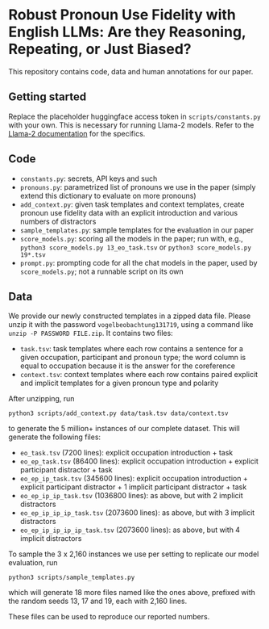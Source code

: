 # Robust Pronoun Use Fidelity with English LLMs: Are they Reasoning, Repeating, or Just Biased?

This repository contains code, data and human annotations for our paper.

## Getting started

Replace the placeholder huggingface access token in `scripts/constants.py` with your own. This is necessary for running Llama-2 models. Refer to the [Llama-2 documentation](https://huggingface.co/meta-llama) for the specifics.

## Code

- `constants.py`: secrets, API keys and such
- `pronouns.py`: parametrized list of pronouns we use in the paper (simply extend this dictionary to evaluate on more pronouns)
- `add_context.py`: given task templates and context templates, create pronoun use fidelity data with an explicit introduction and various numbers of distractors
- `sample_templates.py`: sample templates for the evaluation in our paper
- `score_models.py`: scoring all the models in the paper; run with, e.g., `python3 score_models.py 13_eo_task.tsv` or `python3 score_models.py 19*.tsv`
- `prompt.py`: prompting code for all the chat models in the paper, used by `score_models.py`; not a runnable script on its own

## Data

We provide our newly constructed templates in a zipped data file. Please unzip it with the password `vogelbeobachtung131719`, using a command like `unzip -P PASSWORD FILE.zip`. It contains two files:
* `task.tsv`: task templates where each row contains a sentence for a given occupation, participant and pronoun type; the word column is equal to occupation because it is the answer for the coreference
* `context.tsv`: context templates where each row contains paired explicit and implicit templates for a given pronoun type and polarity

After unzipping, run
```
python3 scripts/add_context.py data/task.tsv data/context.tsv
```
to generate the 5 million+ instances of our complete dataset. This will generate the following files:
* `eo_task.tsv` (7200 lines): explicit occupation introduction + task
* `eo_ep_task.tsv` (86400 lines): explicit occupation introduction + explicit participant distractor + task
* `eo_ep_ip_task.tsv` (345600 lines): explicit occupation introduction + explicit participant distractor + 1 implicit participant distractor + task
* `eo_ep_ip_ip_task.tsv` (1036800 lines): as above, but with 2 implicit distractors
* `eo_ep_ip_ip_ip_task.tsv` (2073600 lines): as above, but with 3 implicit distractors
* `eo_ep_ip_ip_ip_ip_task.tsv` (2073600 lines): as above, but with 4 implicit distractors

To sample the 3 x 2,160 instances we use per setting to replicate our model evaluation, run
```
python3 scripts/sample_templates.py
```
which will generate 18 more files named like the ones above, prefixed with the random seeds 13, 17 and 19, each with 2,160 lines.

These files can be used to reproduce our reported numbers.
